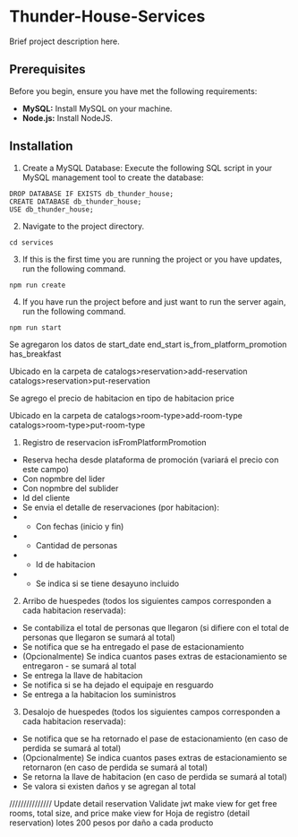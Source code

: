 # Thunder-House-Services

Brief project description here.

## Prerequisites

Before you begin, ensure you have met the following requirements:

- **MySQL:** Install MySQL on your machine.
- **Node.js:** Install NodeJS.

## Installation
1. Create a MySQL Database:
Execute the following SQL script in your MySQL management tool to create the database:

```
DROP DATABASE IF EXISTS db_thunder_house;
CREATE DATABASE db_thunder_house;
USE db_thunder_house;
```

2. Navigate to the project directory.
```
cd services
```

3. If this is the first time you are running the project or you have updates, run the following command.
```
npm run create
```

4. If you have run the project before and just want to run the server again, run the following command.
```
npm run start
```







Se agregaron los datos de
start_date
end_start
is_from_platform_promotion
has_breakfast

Ubicado en la carpeta de
catalogs>reservation>add-reservation
catalogs>reservation>put-reservation


Se agrego el precio de habitacion en tipo de habitacion
price

Ubicado en la carpeta de
catalogs>room-type>add-room-type
catalogs>room-type>put-room-type










1. Registro de reservacion
isFromPlatformPromotion
- Reserva hecha desde plataforma de promoción (variará el precio con este campo)
- Con nopmbre del lider
- Con nopmbre del sublider
- Id del cliente
- Se envia el detalle de reservaciones (por habitacion):
- - Con fechas (inicio y fin)
- - Cantidad de personas
- - Id de habitacion
- - Se indica si se tiene desayuno incluido

2. Arribo de huespedes (todos los siguientes campos corresponden a cada habitacion reservada):
- Se contabiliza el total de personas que llegaron (si difiere con el total de personas que llegaron se sumará al total)
- Se notifica que se ha entregado el pase de estacionamiento
- (Opcionalmente) Se indica cuantos pases extras de estacionamiento se entregaron - se sumará al total
- Se entrega la llave de habitacion
- Se notifica si se ha dejado el equipaje en resguardo
- Se entrega a la habitacion los suministros

3. Desalojo de huespedes (todos los siguientes campos corresponden a cada habitacion reservada):
- Se notifica que se ha retornado el pase de estacionamiento (en caso de perdida se sumará al total)
- (Opcionalmente) Se indica cuantos pases extras de estacionamiento se retornaron (en caso de perdida se sumará al total)
- Se retorna la llave de habitacion (en caso de perdida se sumará al total)
- Se valora si existen daños y se agregan al total











///////////////
Update detail reservation
Validate jwt
make view for get free rooms, total size, and price
make view for Hoja de registro (detail reservation)
lotes
200 pesos por daño a cada producto
